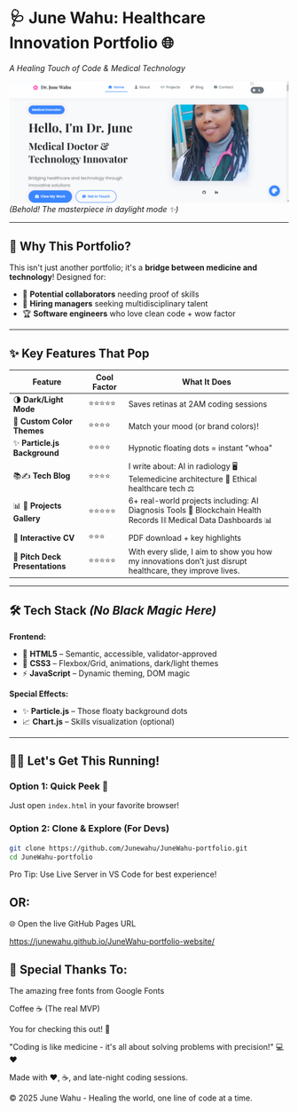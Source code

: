 # 🩺 June Wahu: Healthcare Innovation Portfolio 🌐  
*A Healing Touch of Code & Medical Technology*  

![Portfolio Screenshot](./assets/images/screenshot.png)  
*(Behold! The masterpiece in daylight mode ✨)*  

---

## 🚀 **Why This Portfolio?**  
This isn't just another portfolio; it's a **bridge between medicine and technology**! Designed for:  
- 🤝 **Potential collaborators** needing proof of skills  
- 🎯 **Hiring managers** seeking multidisciplinary talent  
- 🏆 **Software engineers** who love clean code + wow factor  

---

## ✨ **Key Features That Pop**  

| Feature          | Cool Factor | What It Does |  
|------------------|-------------|--------------|  
| 🌗 **Dark/Light Mode** | ⭐⭐⭐⭐⭐ | Saves retinas at 2AM coding sessions |  
| 🎨 **Custom Color Themes** | ⭐⭐⭐⭐ | Match your mood (or brand colors)! |  
| ✨ **Particle.js Background** | ⭐⭐⭐⭐ | Hypnotic floating dots = instant "whoa" |  
| 📚✍️  **Tech Blog** | ⭐⭐⭐⭐ | I write about: AI in radiology 🖥️  Telemedicine architecture 📡 Ethical healthcare tech ⚖️ |  
| 📊 📂  **Projects Gallery** | ⭐⭐⭐⭐⭐ | 6+ real-world projects including: AI Diagnosis Tools 🤖  Blockchain Health Records ⛓️  Medical Data Dashboards 📊   |  
| 📝 **Interactive CV** | ⭐⭐⭐ | PDF download + key highlights |  
| 📝 **Pitch Deck Presentations** | ⭐⭐⭐⭐⭐ | With every slide, I aim to show you how my innovations don’t just disrupt healthcare, they improve lives. | 

---

## 🛠 **Tech Stack** *(No Black Magic Here)*  

**Frontend:**  
- 📜 **HTML5** – Semantic, accessible, validator-approved  
- 🎨 **CSS3** – Flexbox/Grid, animations, dark/light themes  
- ⚡ **JavaScript** – Dynamic theming, DOM magic  

**Special Effects:**  
- ✨ **Particle.js** – Those floaty background dots  
- 📈 **Chart.js** – Skills visualization (optional)  

---


## 🏃‍♂️ **Let's Get This Running!**  

### Option 1: Quick Peek 👀  
Just open `index.html` in your favorite browser!  

### Option 2: Clone & Explore (For Devs)  
```bash
git clone https://github.com/Junewahu/JuneWahu-portfolio.git
cd JuneWahu-portfolio
```
Pro Tip: Use Live Server in VS Code for best experience!

## OR:
🌐 Open the live GitHub Pages URL

https://junewahu.github.io/JuneWahu-portfolio-website/


## 🎉 Special Thanks To: 

The amazing free fonts from Google Fonts

Coffee ☕ (The real MVP)

You for checking this out! 🙌




"Coding is like medicine - it's all about solving problems with precision!" 💻❤️

Made with ❤️, ☕, and late-night coding sessions.

© 2025 June Wahu - Healing the world, one line of code at a time.